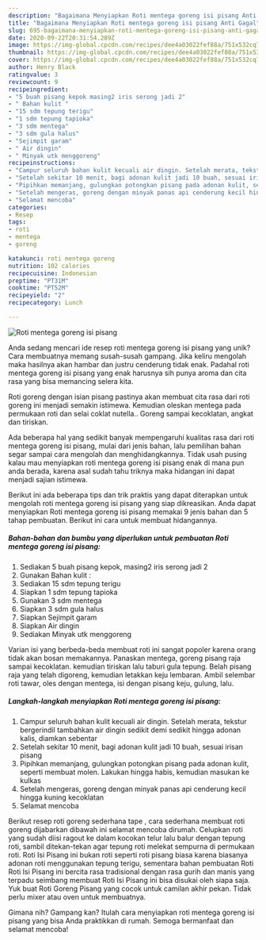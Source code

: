 ```yaml
---
description: "Bagaimana Menyiapkan Roti mentega goreng isi pisang Anti Gagal"
title: "Bagaimana Menyiapkan Roti mentega goreng isi pisang Anti Gagal"
slug: 695-bagaimana-menyiapkan-roti-mentega-goreng-isi-pisang-anti-gagal
date: 2020-09-22T20:31:54.289Z
image: https://img-global.cpcdn.com/recipes/dee4a03022fef88a/751x532cq70/roti-mentega-goreng-isi-pisang-foto-resep-utama.jpg
thumbnail: https://img-global.cpcdn.com/recipes/dee4a03022fef88a/751x532cq70/roti-mentega-goreng-isi-pisang-foto-resep-utama.jpg
cover: https://img-global.cpcdn.com/recipes/dee4a03022fef88a/751x532cq70/roti-mentega-goreng-isi-pisang-foto-resep-utama.jpg
author: Henry Black
ratingvalue: 3
reviewcount: 9
recipeingredient:
- "5 buah pisang kepok masing2 iris serong jadi 2"
- " Bahan kulit "
- "15 sdm tepung terigu"
- "1 sdm tepung tapioka"
- "3 sdm mentega"
- "3 sdm gula halus"
- "Sejimpit garam"
- " Air dingin"
- " Minyak utk menggoreng"
recipeinstructions:
- "Campur seluruh bahan kulit kecuali air dingin. Setelah merata, tekstur bergerindil tambahkan air dingin sedikit demi sedikit hingga adonan kalis, diamkan sebentar"
- "Setelah sekitar 10 menit, bagi adonan kulit jadi 10 buah, sesuai irisan pisang"
- "Pipihkan memanjang, gulungkan potongkan pisang pada adonan kulit, seperti membuat molen. Lakukan hingga habis, kemudian masukan ke kulkas"
- "Setelah mengeras, goreng dengan minyak panas api cenderung kecil hingga kuning kecoklatan"
- "Selamat mencoba"
categories:
- Resep
tags:
- roti
- mentega
- goreng

katakunci: roti mentega goreng 
nutrition: 102 calories
recipecuisine: Indonesian
preptime: "PT31M"
cooktime: "PT52M"
recipeyield: "2"
recipecategory: Lunch

---
```



![Roti mentega goreng isi pisang](https://img-global.cpcdn.com/recipes/dee4a03022fef88a/751x532cq70/roti-mentega-goreng-isi-pisang-foto-resep-utama.jpg)

Anda sedang mencari ide resep roti mentega goreng isi pisang yang unik? Cara membuatnya memang susah-susah gampang. Jika keliru mengolah maka hasilnya akan hambar dan justru cenderung tidak enak. Padahal roti mentega goreng isi pisang yang enak harusnya sih punya aroma dan cita rasa yang bisa memancing selera kita.

Roti goreng dengan isian pisang pastinya akan membuat cita rasa dari roti goreng ini menjadi semakin istimewa. Kemudian oleskan mentega pada permukaan roti dan selai coklat nutella.. Goreng sampai kecoklatan, angkat dan tiriskan.

Ada beberapa hal yang sedikit banyak mempengaruhi kualitas rasa dari roti mentega goreng isi pisang, mulai dari jenis bahan, lalu pemilihan bahan segar sampai cara mengolah dan menghidangkannya. Tidak usah pusing kalau mau menyiapkan roti mentega goreng isi pisang enak di mana pun anda berada, karena asal sudah tahu triknya maka hidangan ini dapat menjadi sajian istimewa.


Berikut ini ada beberapa tips dan trik praktis yang dapat diterapkan untuk mengolah roti mentega goreng isi pisang yang siap dikreasikan. Anda dapat menyiapkan Roti mentega goreng isi pisang memakai 9 jenis bahan dan 5 tahap pembuatan. Berikut ini cara untuk membuat hidangannya.

<!--inarticleads1-->

##### Bahan-bahan dan bumbu yang diperlukan untuk pembuatan Roti mentega goreng isi pisang:

1. Sediakan 5 buah pisang kepok, masing2 iris serong jadi 2
1. Gunakan  Bahan kulit :
1. Sediakan 15 sdm tepung terigu
1. Siapkan 1 sdm tepung tapioka
1. Gunakan 3 sdm mentega
1. Siapkan 3 sdm gula halus
1. Siapkan Sejimpit garam
1. Siapkan  Air dingin
1. Sediakan  Minyak utk menggoreng


Varian isi yang berbeda-beda membuat roti ini sangat popoler karena orang tidak akan bosan memakannya. Panaskan mentega, goreng pisang raja sampai kecoklatan. kemudian tiriskan lalu taburi gula tepung. Belah pisang raja yang telah digoreng, kemudian letakkan keju lembaran. Ambil selembar roti tawar, oles dengan mentega, isi dengan pisang keju, gulung, lalu. 

<!--inarticleads2-->

##### Langkah-langkah menyiapkan Roti mentega goreng isi pisang:

1. Campur seluruh bahan kulit kecuali air dingin. Setelah merata, tekstur bergerindil tambahkan air dingin sedikit demi sedikit hingga adonan kalis, diamkan sebentar
1. Setelah sekitar 10 menit, bagi adonan kulit jadi 10 buah, sesuai irisan pisang
1. Pipihkan memanjang, gulungkan potongkan pisang pada adonan kulit, seperti membuat molen. Lakukan hingga habis, kemudian masukan ke kulkas
1. Setelah mengeras, goreng dengan minyak panas api cenderung kecil hingga kuning kecoklatan
1. Selamat mencoba


Berikut resep roti goreng sederhana tape , cara sederhana membuat roti goreng dijabarkan dibawah ini selamat mencoba dirumah. Celupkan roti yang sudah diisi ragout ke dalam kocokan telur lalu balur dengan tepung roti, sambil ditekan-tekan agar tepung roti melekat sempurna di permukaan roti. Roti Isi Pisang ini bukan roti seperti roti pisang biasa karena biasanya adonan roti menggunakan tepung terigu, sementara bahan pembuatan Roti Roti Isi Pisang ini bercita rasa tradisional dengan rasa gurih dan manis yang terpadu seimbang membuat Roti Isi Pisang ini bisa disukai oleh siapa saja. Yuk buat Roti Goreng Pisang yang cocok untuk camilan akhir pekan. Tidak perlu mixer atau oven untuk membuatnya. 

Gimana nih? Gampang kan? Itulah cara menyiapkan roti mentega goreng isi pisang yang bisa Anda praktikkan di rumah. Semoga bermanfaat dan selamat mencoba!
